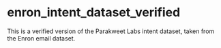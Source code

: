 # enron_intent_dataset_verified
This is a verified version of the Parakweet Labs intent dataset, taken from the Enron email dataset.
